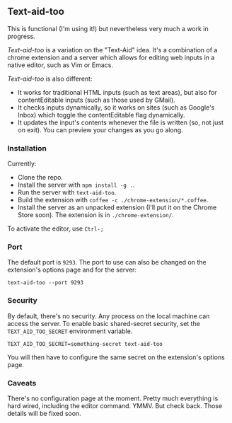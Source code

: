 ## Text-aid-too

This is functional (I'm using it!) but nevertheless very much a work in progress.

*Text-aid-too* is a variation on the "Text-Aid" idea.  It's a combination of a
chrome extension and a server which allows for editing web inputs in a native
editor, such as Vim or Emacs.

*Text-aid-too* is also different:
- It works for traditional HTML inputs (such as text areas), but also for
  contentEditable inputs (such as those used by GMail).
- It checks inputs dynamically, so it works on sites (such as Google's Inbox)
  which toggle the contentEditable flag dynamically.
- It updates the input's contents whenever the file is written (so, not just on
  exit).  You can preview your changes as you go along.

### Installation

Currently:
- Clone the repo.
- Install the server with `npm install -g .`.
- Run the server with `text-aid-too`.
- Build the extension with `coffee -c ./chrome-extension/*.coffee`.
- Install the server as an unpacked extension (I'll put it on the Chrome Store
  soon).  The extension is in `./chrome-extension/`.

To activate the editor, use `Ctrl-;`

### Port

The default port is `9293`.  The port to use can also be changed on the
extension's options page and for the server:

```Shell
text-aid-too --port 9293
```

### Security

By default, there's no security.  Any process on the local machine can access
the server.  To enable basic shared-secret security, set the `TEXT_AID_TOO_SECRET`
environment variable.

```Shell
TEXT_AID_TOO_SECRET=something-secret text-aid-too
```

You will then have to configure the same secret on the extension's options page.

### Caveats

There's no configuration page at the moment.  Pretty much everything is hard
wired, including the editor command. YMMV.  But check back.  Those details will be fixed soon.

